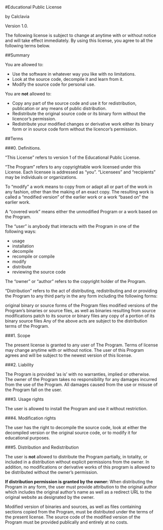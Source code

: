 #Educational Public License

by Calclavia

Version 1.0.


The following license is subject to change at anytime with or without notice and will take effect immediately. By using this license, you agree to all the following terms below.

##Summary

You are allowed to:

* Use the software in whatever way you like with no limitations.
* Look at the source code, decompile it and learn from it.
* Modify the source code for personal use.

You are **not** allowed to:

* Copy any part of the source code and use it for redistribution, publication or any means of public distribution.
* Redistribute the original source code or its binary form without the licencor’s permission.
* Redistribute your modified changes or derivative work either its binary form or in source code form without the licencor’s permission.

##Terms

###0. Definitions.

“This License” refers to version 1 of the Educational Public License.

“The Program” refers to any copyrightable work licensed under this License. Each licensee is addressed as “you”. “Licensees” and “recipients” may be individuals or organizations.

To “modify” a work means to copy from or adapt all or part of the work in any fashion, other than the making of an exact copy. The resulting work is called a “modified version” of the earlier work or a work “based on” the earlier work.

A “covered work” means either the unmodified Program or a work based on the Program.

The “user” is anybody that interacts with the Program in one of the following ways:

* usage
* installation
* decompile
* recompile or compile
* modify
* distribute
* reviewing the source code

The “owner” or “author” refers to the copyright holder of the Program.

“Distribution” refers to the act of distributing, redistributing and or providing the Program to any third party in the any form including the following forms:

original binary or source forms of the Program files
modified versions of the Program’s binaries or source files, as well as binaries resulting from source modifications
patch to its source or binary files
any copy of a portion of its binary source files
Any of the above acts are subject to the distribution terms of the Program.

###1. Scope

The present license is granted to any user of The Program. Terms of license may change anytime with or without notice. The user of this Program agrees and will be subject to the newest version of this license.

###2. Liability

The Program is provided ‘as is’ with no warranties, implied or otherwise. The owner of the Program takes no responsibility for any damages incurred from the use of the Program. All damages caused from the use or misuse of the Program fall on the user.

###3. Usage rights

The user is allowed to install the Program and use it without restriction.

###4. Modification rights

The user has the right to decompile the source code, look at either the decompiled version or the original source code, or to modify it for educational purposes.

###5. Distribution and Redistribution

The user is **not** allowed to distribute the Program partially, in totality, or included in a distribution without explicit permissions from the owner. In addition, no modifications or derivative works of this program is allowed to be distributed without the owner’s permission.

**If distribution permission is granted by the owner:**
When distributing the Program in any form, the user must provide attribution to the original author which includes the original author’s name as well as a redirect URL to the original website as designated by the owner.

Modified version of binaries and sources, as well as files containing sections copied from the Program, must be distributed under the terms of the present license. The source code of the modified version of the Program must be provided publically and entirely at no costs.
